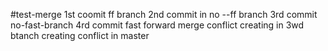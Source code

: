 #test-merge
1st coomit ff branch
2nd commit in no --ff branch
3rd commit  no-fast-branch
4rd commit fast forward
merge conflict creating in 3wd btanch
creating conflict  in master
